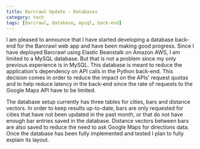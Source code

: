 ```yaml
---
title: Barcrawl Update - Databases
category: tech
tags: [barcrawl, database, mysql, back-end]
---
```


I am pleased to announce that I have started developing a database back-end for
the Barcrawl web app and have been making good progress. Since I have deployed
Barcrawl using Elastic Beanstalk
 on Amazon AWS, I am limited to a MySQL database. But that is not a problem
 since my only previous experience is in MySQL. This database is meant to 
 reduce the application's dependency on API calls in the Python back-end. This
 decision comes in order to reduce the impact on the APIs' request quotas and
 to help reduce latency in the back-end since the rate of requests to 
 the Google Maps API have to be limited.

The database setup currently has three tables for cities, bars and distance
vectors. In order to keep results up-to-date, bars are only requested for 
cities that have not been updated in the past month, or that do not have enough 
bar entries saved in the database. Distance vectors between bars are also saved
to reduce the need to ask Google Maps for directions data. Once the database
has been fully implemented and tested I plan to fully explain its layout.